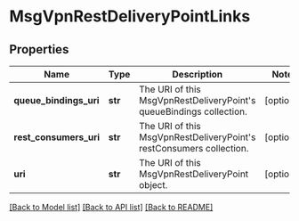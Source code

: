 # MsgVpnRestDeliveryPointLinks

## Properties
Name | Type | Description | Notes
------------ | ------------- | ------------- | -------------
**queue_bindings_uri** | **str** | The URI of this MsgVpnRestDeliveryPoint&#39;s queueBindings collection. | [optional] 
**rest_consumers_uri** | **str** | The URI of this MsgVpnRestDeliveryPoint&#39;s restConsumers collection. | [optional] 
**uri** | **str** | The URI of this MsgVpnRestDeliveryPoint object. | [optional] 

[[Back to Model list]](../README.md#documentation-for-models) [[Back to API list]](../README.md#documentation-for-api-endpoints) [[Back to README]](../README.md)


